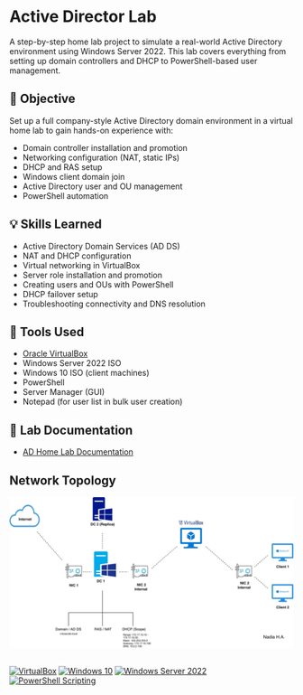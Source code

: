 
# Active Director Lab

A step-by-step home lab project to simulate a real-world Active Directory environment using Windows Server 2022. This lab covers everything from setting up domain controllers and DHCP to PowerShell-based user management.



## 📌 Objective

Set up a full company-style Active Directory domain environment in a virtual home lab to gain hands-on experience with:

- Domain controller installation and promotion
- Networking configuration (NAT, static IPs)
- DHCP and RAS setup
- Windows client domain join
- Active Directory user and OU management
- PowerShell automation



## 💡 Skills Learned

- Active Directory Domain Services (AD DS)
- NAT and DHCP configuration
- Virtual networking in VirtualBox
- Server role installation and promotion
- Creating users and OUs with PowerShell
- DHCP failover setup
- Troubleshooting connectivity and DNS resolution



## 🔧 Tools Used

- [Oracle VirtualBox](https://www.virtualbox.org/)
- Windows Server 2022 ISO
- Windows 10 ISO (client machines)
- PowerShell
- Server Manager (GUI)
- Notepad (for user list in bulk user creation)



## 📂 Lab Documentation


- <a href="https://github.com/nadiansh/Active-Directory-Lab/blob/main/AD-Home-Lab-nadiansh.pdf">AD 
Home Lab Documentation</a>


##


## Network Topology
![image alt](https://github.com/nadiansh/Active-Directory-Lab/blob/main/AD-nadiansh.jpg?raw=true)
##

[![VirtualBox](https://img.shields.io/badge/VirtualBox-183A61?logo=virtualbox&logoColor=white)](#)
[![Windows 10](https://custom-icon-badges.demolab.com/badge/Windows%2010-0078D6?logo=windows11&logoColor=white)](#)
[![Windows Server 2022](https://custom-icon-badges.demolab.com/badge/Windows%20Server%202022-0078D6?logo=windows11&logoColor=white)](#)
[![PowerShell Scripting](https://img.shields.io/badge/PowerShell%20Scripting-012456?logo=powershell&logoColor=white)](#)
